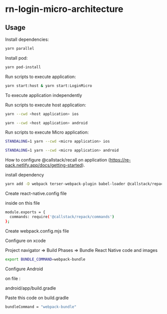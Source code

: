 # rn-login-micro-architecture

## Usage

Install dependencies:

```bash
yarn parallel
```

Install pod:

```bash
yarn pod-install
```

Run scripts to execute application:

```bash
yarn start:host & yarn start:LoginMicro
```

To execute application independently

Run scripts to execute host application:

```bash
yarn --cwd <host application> ios
```

```bash
yarn --cwd <host application> android
```

Run scripts to execute Micro application:

```bash
STANDALONE=1 yarn --cwd <micro application> ios
```

```bash
STANDALONE=1 yarn --cwd <micro application> android
```

How to configure @callstack/recall on application (https://re-pack.netlify.app/docs/getting-started).

install dependency

```bash
yarn add -D webpack terser-webpack-plugin babel-loader @callstack/repack
```

Create react-native.config file

inside on this file

```bash
module.exports = {
  commands: require('@callstack/repack/commands')
};
```

Create webpack.config.mjs file

Configure on xcode

Project navigator => Build Phases => Bundle React Native code and images

```bash
export BUNDLE_COMMAND=webpack-bundle
```

Configure Android

on file :

android/app/build.gradle

Paste this code on build.gradle

```bash
bundleCommand = "webpack-bundle"
```

